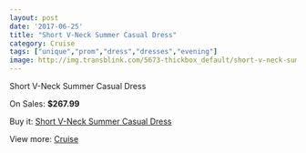 ```yaml
---
layout: post
date: '2017-06-25'
title: "Short V-Neck Summer Casual Dress"
category: Cruise
tags: ["unique","prom","dress","dresses","evening"]
image: http://img.transblink.com/5673-thickbox_default/short-v-neck-summer-casual-dress.jpg
---
```

Short V-Neck Summer Casual Dress

On Sales: **$267.99**
<a href="https://www.transblink.com/en/cruise/1848-short-v-neck-summer-casual-dress.html"><amp-img layout="responsive" width="600" height="600" src="//img.transblink.com/5673-thickbox_default/short-v-neck-summer-casual-dress.jpg" alt="Short V-Neck Summer Casual Dress 0" /></a>
<a href="https://www.transblink.com/en/cruise/1848-short-v-neck-summer-casual-dress.html"><amp-img layout="responsive" width="600" height="600" src="//img.transblink.com/5677-thickbox_default/short-v-neck-summer-casual-dress.jpg" alt="Short V-Neck Summer Casual Dress 1" /></a>
<a href="https://www.transblink.com/en/cruise/1848-short-v-neck-summer-casual-dress.html"><amp-img layout="responsive" width="600" height="600" src="//img.transblink.com/5676-thickbox_default/short-v-neck-summer-casual-dress.jpg" alt="Short V-Neck Summer Casual Dress 2" /></a>
<a href="https://www.transblink.com/en/cruise/1848-short-v-neck-summer-casual-dress.html"><amp-img layout="responsive" width="600" height="600" src="//img.transblink.com/5675-thickbox_default/short-v-neck-summer-casual-dress.jpg" alt="Short V-Neck Summer Casual Dress 3" /></a>
<a href="https://www.transblink.com/en/cruise/1848-short-v-neck-summer-casual-dress.html"><amp-img layout="responsive" width="600" height="600" src="//img.transblink.com/5674-thickbox_default/short-v-neck-summer-casual-dress.jpg" alt="Short V-Neck Summer Casual Dress 4" /></a>

Buy it: [Short V-Neck Summer Casual Dress](https://www.transblink.com/en/cruise/1848-short-v-neck-summer-casual-dress.html "Short V-Neck Summer Casual Dress")

View more: [Cruise](https://www.transblink.com/en/5-cruise "Cruise")